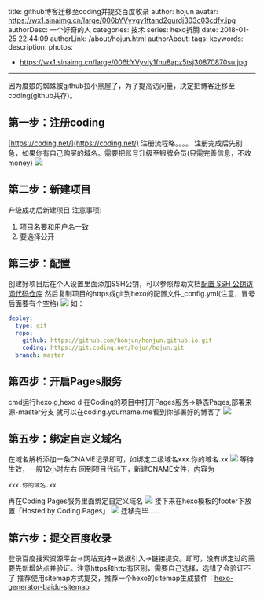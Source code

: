 title: github博客迁移至coding并提交百度收录
author: hojun
avatar: https://wx1.sinaimg.cn/large/006bYVyvgy1ftand2qurdj303c03cdfv.jpg
authorDesc: 一个好奇的人
categories: 技术
series: hexo折腾
date: 2018-01-25 22:44:09
authorLink: /about/hojun.html
authorAbout:
tags:
keywords:
description:
photos:
 - https://wx1.sinaimg.cn/large/006bYVyvly1fnu8apz5tsj30870870su.jpg
---
因为度娘的蜘蛛被github拉小黑屋了，为了提高访问量，决定把博客迁移至coding(github共存)。
## **第一步：注册coding**
[https://coding.net/](https://coding.net/)
注册流程略。。。。
注册完成后先别急，如果你有自己购买的域名。需要把账号升级至银牌会员(只需完善信息，不收money)
![](https://wx4.sinaimg.cn/large/006bYVyvly1fnu80gacdmj30j80fwwf7.jpg)
## **第二步：新建项目**
升级成功后新建项目
注意事项:

 1. 项目名要和用户名一致
 2. 要选择公开

## **第三步：配置**
创建好项目后在个人设置里面添加SSH公钥，可以参照帮助文档[配置 SSH 公钥访问代码仓库](https://coding.net/help/doc/account/ssh-key.html)
然后复制项目的https或git到hexo的配置文件_config.yml(注意，冒号后面要有个空格)
![](https://wx2.sinaimg.cn/large/006bYVyvly1fnu80lum8jj30b703fglj.jpg)
如：
```yml
deploy:
  type: git
  repo: 
    github: https://github.com/honjun/honjun.github.io.git
    coding: https://git.coding.net/hojun/hojun.git
  branch: master
```

## **第四步：开启Pages服务**
cmd运行hexo g,hexo d
在Coding的项目中打开Pages服务->静态Pages,部署来源-master分支
就可以在coding.yourname.me看到你部署好的博客了
![](https://wx2.sinaimg.cn/large/006bYVyvly1fnu80sdijmj30ok0btjs5.jpg)
## **第五步：绑定自定义域名**
在域名解析添加一条CNAME记录即可，如绑定二级域名xxx.你的域名.xx
![](https://wx4.sinaimg.cn/large/006bYVyvly1fnu80ytrqhj30kg01sdfp.jpg)
等待生效，一般12小时左右
回到项目代码下，新建CNAME文件，内容为
```
xxx.你的域名.xx
```
再在Coding Pages服务里面绑定自定义域名
![](https://wx3.sinaimg.cn/large/006bYVyvly1fnu814vtvvj30xj07h3yt.jpg)
接下来在hexo模板的footer下放置「Hosted by Coding Pages」
![](https://wx2.sinaimg.cn/large/006bYVyvly1fnu81lo09qj30x209x3z5.jpg)
迁移完毕......

## **第六步：提交百度收录**
登录百度搜索资源平台->网站支持->数据引入->链接提交。即可，没有绑定过的需要先新增站点并验证。注意https和http有区别，需要自己选择，选错了会验证不了
推荐使用sitemap方式提交，推荐一个hexo的sitemap生成插件：[hexo-generator-baidu-sitemap](https://github.com/coneycode/hexo-generator-baidu-sitemap)
